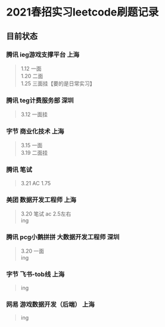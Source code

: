 # 2021春招实习leetcode刷题记录

## 目前状态

### 腾讯  ieg游戏支撑平台  上海

> 1.12   一面  
> 1.20   二面  
> 1.25   三面挂【要的是日常实习】  

### 腾讯  teg计费服务部  深圳

> 3.12   一面挂  

### 字节 商业化技术  上海

> 3.15   一面  
> 3.19   二面挂  

### 腾讯  笔试

>3.21   AC  1.75

### 美团  数据开发工程师  上海

> 3.20   笔试 ac 2.5左右  
> ing

### 腾讯  pcg小鹅拼拼 大数据开发工程师  深圳

>3.20   一面  
>ing

### 字节 飞书-tob线  上海

> ing  
> 

### 网易 游戏数据开发（后端）  上海

> ing  
> 

